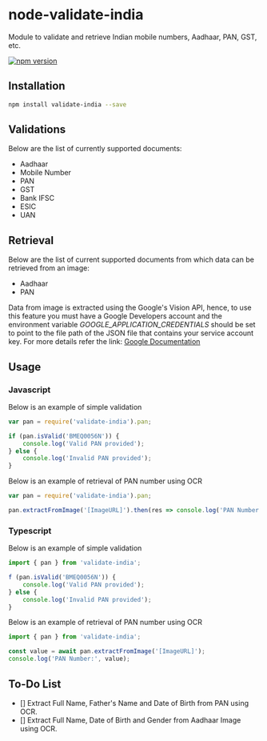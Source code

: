 # node-validate-india
Module to validate and retrieve Indian mobile numbers, Aadhaar, PAN, GST, etc.

[![npm version](https://badge.fury.io/js/validate-india.svg)](https://badge.fury.io/js/validate-india)

## Installation
```sh
npm install validate-india --save
```

## Validations
Below are the list of currently supported documents:
- Aadhaar
- Mobile Number
- PAN
- GST
- Bank IFSC
- ESIC
- UAN

## Retrieval
Below are the list of current supported documents from which data can be retrieved from an image:
- Aadhaar
- PAN

Data from image is extracted using the Google's Vision API, hence, to use this feature you must have
a Google Developers account and the environment variable *GOOGLE_APPLICATION_CREDENTIALS* should be 
set to point to the file path of the JSON file that contains your service account key. For more details
refer the link: [Google Documentation](https://cloud.google.com/vision/docs/quickstart-client-libraries)

## Usage

### Javascript

Below is an example of simple validation
```javascript
var pan = require('validate-india').pan;

if (pan.isValid('BMEQ0056N')) {
    console.log('Valid PAN provided');
} else {
    console.log('Invalid PAN provided');
}
```

Below is an example of retrieval of PAN number using OCR
```javascript
var pan = require('validate-india').pan;

pan.extractFromImage('[ImageURL]').then(res => console.log('PAN Number:', res));
```

### Typescript

Below is an example of simple validation
```typescript
import { pan } from 'validate-india';

f (pan.isValid('BMEQ0056N')) {
    console.log('Valid PAN provided');
} else {
    console.log('Invalid PAN provided');
}
```

Below is an example of retrieval of PAN number using OCR
```javascript
import { pan } from 'validate-india';

const value = await pan.extractFromImage('[ImageURL]');
console.log('PAN Number:', value);
```

## To-Do List
- [] Extract Full Name, Father's Name and Date of Birth from PAN using OCR.
- [] Extract Full Name, Date of Birth and Gender from Aadhaar Image using OCR.
  